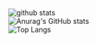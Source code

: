 <br>

![github stats](https://github-readme-stats.vercel.app/api?username=AndreFerreira5&show_icons=true&theme=dark&count_private=true)
<br>
![Anurag's GitHub stats](https://github-readme-stats.vercel.app/api?username=AndreFerreira5)
<br>
![Top Langs](https://github-readme-stats.vercel.app/api/top-langs/?username=AndreFerreira5&layout=compact&theme=dark)
